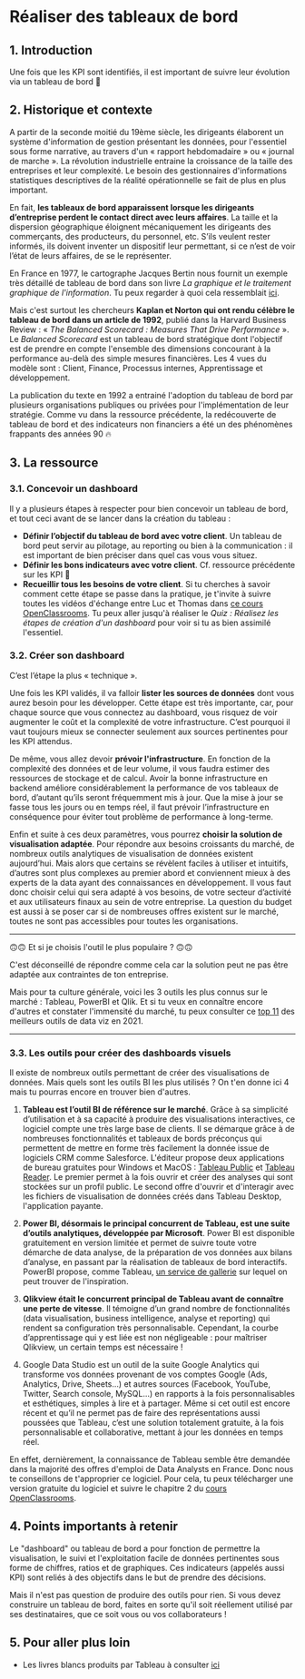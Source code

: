 # Réaliser des tableaux de bord

## 1. Introduction
Une fois que les KPI sont identifiés, il est important de suivre leur évolution via un tableau de bord 🎯

## 2. Historique et contexte

A partir de la seconde moitié du 19ème siècle, les dirigeants élaborent un système d'information de gestion présentant les données, pour l'essentiel sous forme narrative, au travers d'un « rapport hebdomadaire » ou « journal de marche ». La révolution industrielle entraine la croissance de la taille des entreprises et leur complexité. Le besoin des gestionnaires d'informations statistiques descriptives de la réalité opérationnelle se fait de plus en plus important. 

En fait, **les  tableaux  de  bord apparaissent  lorsque  les  dirigeants  d’entreprise  perdent  le  contact  direct  avec  leurs  affaires**.  La  taille  et  la  dispersion  géographique  éloignent  mécaniquement  les  dirigeants  des  commerçants,  des  producteurs,  du  personnel,  etc.  S’ils  veulent  rester  informés,  ils  doivent  inventer  un  dispositif leur permettant, si ce n’est de voir l’état de leurs affaires, de se le représenter.

En France en 1977, le cartographe Jacques Bertin nous fournit un exemple très détaillé de tableau de bord dans son livre *La graphique et le traitement graphique de l'information*. Tu peux regarder à quoi cela ressemblait [ici](https://perceptible.fr/bertin/).

Mais c'est surtout les chercheurs **Kaplan et Norton qui ont rendu célèbre le tableau de bord dans un article de 1992**, publié dans la Harvard Business Review : « *The Balanced Scorecard : Measures That Drive Performance* ». Le *Balanced Scorecard*  est un tableau de bord stratégique dont l'objectif est de prendre en compte l'ensemble des dimensions concourant à la performance au-delà des simple mesures financières. Les 4 vues du modèle sont : Client, Finance, Processus internes, Apprentissage et développement.

La publication du texte en 1992 a entrainé l'adoption du tableau de bord par plusieurs organisations publiques ou privées pour l'implémentation de leur stratégie.
Comme vu dans la ressource précédente, la redécouverte de tableau de bord et des indicateurs non financiers a été un des phénomènes frappants des années 90 🔥


## 3. La ressource

### 3.1. Concevoir un dashboard

Il y a plusieurs étapes à respecter pour bien concevoir un tableau de bord, et tout ceci avant de se lancer dans la création du tableau :
- **Définir l’objectif du tableau de bord avec votre client**. Un tableau de bord peut servir au pilotage, au reporting ou bien à la communication : il est important de bien préciser dans quel cas vous vous situez.
- **Définir les bons indicateurs avec votre client**. Cf. ressource précédente sur les KPI 🤗
- **Recueillir tous les besoins de votre client**. Si tu cherches à savoir comment cette étape se passe dans la pratique, je t'invite à suivre toutes les vidéos d'échange entre Luc et Thomas dans [ce cours OpenClassrooms](https://openclassrooms.com/fr/courses/4525361-realisez-un-dashboard-avec-tableau/5728791-participez-a-une-reunion-d-analyse-de-besoins). Tu peux aller jusqu'à réaliser le *Quiz : Réalisez les étapes de création d'un dashboard* pour voir si tu as bien assimilé l'essentiel.

### 3.2. Créer son dashboard

C’est l’étape la plus « technique ». 

Une fois les KPI validés, il va falloir **lister les sources de données** dont vous aurez besoin pour les développer. Cette étape est très importante, car, pour chaque source que vous connectez au dashboard, vous risquez de voir augmenter le coût et la complexité de votre infrastructure. C’est pourquoi il vaut toujours mieux se connecter seulement aux sources pertinentes pour les KPI attendus.

De même, vous allez devoir **prévoir l'infrastructure**. En fonction de la complexité des données et de leur volume, il vous faudra estimer des ressources de stockage et de calcul. Avoir la bonne infrastructure en backend améliore considérablement la performance de vos tableaux de bord, d’autant qu’ils seront fréquemment mis à jour. Que la mise à jour se fasse tous les jours ou en temps réel, il faut prévoir l’infrastructure en conséquence pour éviter tout problème de performance à long-terme.

Enfin et suite à ces deux paramètres, vous pourrez **choisir la solution de visualisation adaptée**. Pour répondre aux besoins croissants du marché, de nombreux outils analytiques de visualisation de données existent aujourd’hui. Mais alors que certains se révèlent faciles à utiliser et intuitifs, d’autres sont plus complexes au premier abord et conviennent mieux à des experts de la data ayant des connaissances en développement. Il vous faut donc choisir celui qui sera adapté à vos besoins, de votre secteur d’activité et aux utilisateurs finaux au sein de votre entreprise. La question du budget est aussi à se poser car si de nombreuses offres existent sur le marché, toutes ne sont pas accessibles pour toutes les organisations. 

___

🙃🙃 Et si je choisis l'outil le plus populaire ? 🙃🙃

C'est déconseillé de répondre comme cela car la solution peut ne pas être adaptée aux contraintes de ton entreprise. 

Mais pour ta culture générale, voici les 3 outils les plus connus sur le marché : Tableau, PowerBI et Qlik. Et si tu veux en connaître encore d'autres et constater l'immensité du marché, tu peux consulter ce [top 11](https://superdatacamp.com/data-science/meilleurs-outils-de-visualisation/) des meilleurs outils de data viz en 2021.

___

### 3.3. Les outils pour créer des dashboards visuels

Il existe de nombreux outils permettant de créer des visualisations de données. Mais quels sont les outils BI les plus utilisés ? On t'en donne ici 4 mais tu pourras encore en trouver bien d'autres.

1. **Tableau est l’outil BI de référence sur le marché**. Grâce à sa simplicité d’utilisation et à sa capacité à produire des visualisations interactives, ce logiciel compte une très large base de clients. Il se démarque grâce à de nombreuses fonctionnalités et tableaux de bords préconçus qui permettent de mettre en forme très facilement la donnée issue de logiciels CRM comme Salesforce. L'éditeur propose deux applications de bureau gratuites pour Windows et MacOS : [Tableau Public](https://www.tableau.com/fr-fr/community/public) et [Tableau Reader](https://www.tableau.com/fr-fr/products/reader). Le premier permet à la fois ouvrir et créer des analyses qui sont stockées sur un profil public. Le second offre d'ouvrir et d'interagir avec les fichiers de visualisation de données créés dans Tableau Desktop, l'application payante.

2. **Power BI, désormais le principal concurrent de Tableau, est une suite d’outils analytiques, développée par Microsoft**. Power BI est disponible gratuitement en version limitée et permet de suivre toute votre démarche de data analyse, de la préparation de vos données aux bilans d’analyse, en passant par la réalisation de tableaux de bord interactifs. PowerBI propose, comme Tableau, [un service de gallerie](https://community.powerbi.com/t5/Data-Stories-Gallery/bd-p/DataStoriesGallery) sur lequel on peut trouver de l'inspiration.

3. **Qlikview était le concurrent principal de Tableau avant de connaître une perte de vitesse**. Il témoigne d’un grand nombre de fonctionnalités (data visualisation, business intelligence, analyse et reporting) qui rendent sa configuration très personnalisable. Cependant, la courbe d’apprentissage qui y est liée est non négligeable : pour maîtriser Qlikview, un certain temps est nécessaire !

4. Google Data Studio est un outil de la suite Google Analytics qui transforme vos données provenant de vos comptes Google (Ads, Analytics, Drive, Sheets…) et autres sources (Facebook, YouTube, Twitter, Search console, MySQL...) en rapports à la fois personnalisables et esthétiques, simples à lire et à partager. Même si cet outil est encore récent et qu’il ne permet pas de faire des représentations aussi poussées que Tableau, c’est une solution totalement gratuite, à la fois personnalisable et collaborative, mettant à jour les données en temps réel. 

En effet, dernièrement, la connaissance de Tableau semble être demandée dans la majorité des offres d'emploi de Data Analysts en France. Donc nous te conseillons de t'approprier ce logiciel. Pour cela, tu peux télécharger une version gratuite du logiciel et suivre le chapitre 2 du [cours OpenClassrooms](https://openclassrooms.com/fr/courses/4525361-realisez-un-dashboard-avec-tableau/5741176-selectionnez-votre-outil-de-dashboard).


## 4. Points importants à retenir
Le "dashboard" ou tableau de bord a pour fonction de permettre la visualisation, le suivi et l'exploitation facile de données pertinentes sous forme de chiffres, ratios et de graphiques. Ces indicateurs (appelés aussi KPI) sont reliés à des objectifs dans le but de prendre des décisions.

Mais il n'est pas question de produire des outils pour rien. Si vous devez construire un tableau de bord, faites en sorte qu'il soit réellement utilisé par ses destinataires, que ce soit vous ou vos collaborateurs ! 

## 5. Pour aller plus loin
- Les livres blancs produits par Tableau à consulter [ici](https://www.tableau.com/fr-fr/learn/whitepapers)
